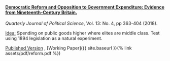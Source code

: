 ---
---

#### [Democratic Reform and Opposition to Government Expenditure: Evidence from Nineteenth-Century Britain.](https://www.nowpublishers.com/article/Details/QJPS-17024)

_Quarterly Journal of Political Science_, Vol. 13: No. 4, pp 363-404 (2018).

<ins>Idea:</ins> Spending on public goods higher where elites are middle class. Test using 1894 legislation as a natural experiment.

[Published Version](https://www.nowpublishers.com/article/Details/QJPS-17024) , [Working Paper]({{ site.baseurl }}{% link assets/pdf/reform.pdf %})


